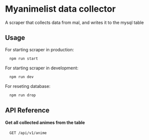 
# Myanimelist data collector

A scraper that collects data from mal, and writes it to the mysql table


## Usage

For starting scraper in production:

```bash
  npm run start
```
For starting scraper in development:

```bash
  npm run dev
```
For reseting database:

```bash
  npm run drop
```
## API Reference

#### Get all collected animes from the table

```http
  GET /api/v1/anime
```

